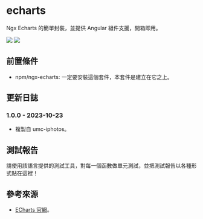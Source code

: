 # echarts
Ngx Echarts 的簡單封裝，並提供 Angular 組件支援，開箱即用。

<img src="https://img.shields.io/static/v1?label=build&message=pass&color=brightgreen"/>
<img src="https://img.shields.io/static/v1?label=updated&message=2023/10/23&color=blue"/>

## 前置條件
- npm/ngx-echarts: 一定要安裝這個套件，本套件是建立在它之上。

## 更新日誌
### 1.0.0 - 2023-10-23
- 複製自 umc-iphotos。

## 測試報告
請使用該語言提供的測試工具，對每一個函數做單元測試，並把測試報告以各種形式貼在這裡！

## 參考來源
- [ECharts 官網](https://echarts.apache.org/zh/index.html)。